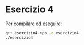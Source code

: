 # Esercizio 4

Per compilare ed eseguire:

```bash
g++ esercizio4.cpp -o esercizio4
./esercizio4
```
